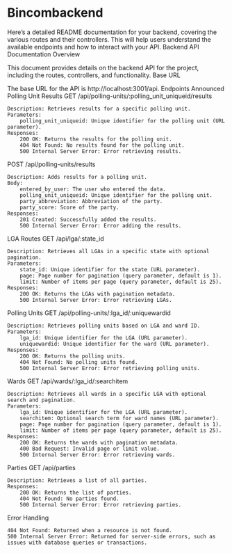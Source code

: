 # Bincombackend
Here’s a detailed README documentation for your backend, covering the various routes and their controllers. This will help users understand the available endpoints and how to interact with your API.
Backend API Documentation
Overview

This document provides details on the backend API for the project, including the routes, controllers, and functionality.
Base URL

The base URL for the API is http://localhost:3001/api.
Endpoints
Announced Polling Unit Results
GET /api/polling-units/:polling_unit_uniqueid/results

    Description: Retrieves results for a specific polling unit.
    Parameters:
        polling_unit_uniqueid: Unique identifier for the polling unit (URL parameter).
    Responses:
        200 OK: Returns the results for the polling unit.
        404 Not Found: No results found for the polling unit.
        500 Internal Server Error: Error retrieving results.

POST /api/polling-units/results

    Description: Adds results for a polling unit.
    Body:
        entered_by_user: The user who entered the data.
        polling_unit_uniqueid: Unique identifier for the polling unit.
        party_abbreviation: Abbreviation of the party.
        party_score: Score of the party.
    Responses:
        201 Created: Successfully added the results.
        500 Internal Server Error: Error adding the results.

LGA Routes
GET /api/lga/:state_id

    Description: Retrieves all LGAs in a specific state with optional pagination.
    Parameters:
        state_id: Unique identifier for the state (URL parameter).
        page: Page number for pagination (query parameter, default is 1).
        limit: Number of items per page (query parameter, default is 25).
    Responses:
        200 OK: Returns the LGAs with pagination metadata.
        500 Internal Server Error: Error retrieving LGAs.

Polling Units
GET /api/polling-units/:lga_id/:uniquewardid

    Description: Retrieves polling units based on LGA and ward ID.
    Parameters:
        lga_id: Unique identifier for the LGA (URL parameter).
        uniquewardid: Unique identifier for the ward (URL parameter).
    Responses:
        200 OK: Returns the polling units.
        404 Not Found: No polling units found.
        500 Internal Server Error: Error retrieving polling units.

Wards
GET /api/wards/:lga_id/:searchitem

    Description: Retrieves all wards in a specific LGA with optional search and pagination.
    Parameters:
        lga_id: Unique identifier for the LGA (URL parameter).
        searchitem: Optional search term for ward names (URL parameter).
        page: Page number for pagination (query parameter, default is 1).
        limit: Number of items per page (query parameter, default is 25).
    Responses:
        200 OK: Returns the wards with pagination metadata.
        400 Bad Request: Invalid page or limit value.
        500 Internal Server Error: Error retrieving wards.

Parties
GET /api/parties

    Description: Retrieves a list of all parties.
    Responses:
        200 OK: Returns the list of parties.
        404 Not Found: No parties found.
        500 Internal Server Error: Error retrieving parties.

Error Handling

    404 Not Found: Returned when a resource is not found.
    500 Internal Server Error: Returned for server-side errors, such as issues with database queries or transactions.

